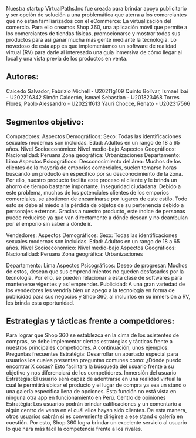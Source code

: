 Nuestra startup VirtualPaths.Inc fue creada para brindar apoyo publicitario y ser opción de solución a una problemática que aterra a los comerciantes 
que no están familiarizados con el eCommerce: La virtualización del comercio. Para ello creamos Shop 360, una aplicación móvil que permite a los comerciantes 
de tiendas físicas, promocionarse y mostrar todos sus productos para así ganar mucha más gente mediante la tecnología. Lo novedoso de esta 
app es que implementamos un software de realidad virtual (RV) para darle al interesado una guía inmersiva de cómo llegar al local y una vista 
previa de los productos en venta.

Autores:
--------
Caicedo Salvador, Fabrizio Michell - U20211g109
Quinto Bolívar, Ismael Ibai - U20221A342
Simón Calderón, Ismael Sebastian - U201823468
Torres Flores, Paolo Alessandro - U20221f613
Yauri Chocce, Renato - U202317566

Segmentos objetivo:
------------------

Compradores:
Aspectos Demográficos:
Sexo: Todas las identificaciones sexuales modernas son incluidas.
Edad: Adultos en un rango de 18 a 65 años.
Nivel Socioeconómico: Nivel medio-bajo
Aspectos Geográficos:
Nacionalidad: Peruana
Zona geográfica: Urbanizaciones
Departamento: Lima
Aspectos Psicográficos:
Desconocimiento del área: Muchos de los clientes de la mayoría de emporios comerciales, suelen tomarse horas buscando un producto en específico por su 
desconocimiento de la zona. Por ello, nuestro producto facilita este proceso al cliente y le brinda un ahorro de tiempo bastante importante.
Inseguridad ciudadana: Debido a este problema, muchos de los potenciales clientes de los emporios comerciales, se abstienen de encaminarse por lugares de 
este estilo. Todo esto se debe al miedo a la pérdida de objetos de su pertenencia debido a personajes externos. Gracias a nuestro producto, este índice de personas 
puede reducirse ya que van directamente a dónde desean y no deambulan por el emporio sin saber a dónde ir.

Vendedores:
Aspectos Demográficos:
Sexo: Todas las identificaciones sexuales modernas son incluidas.
Edad: Adultos en un rango de 18 a 65 años.
Nivel Socioeconómico: Nivel medio-bajo
Aspectos Geográficos:
Nacionalidad: Peruana
Zona geográfica: Urbanizaciones


Departamento: Lima
Aspectos Psicográficos:
Deseo de progresar: Muchos de estos, desean que sus emprendimientos no queden desfasados por la tecnología. Por ello, se pueden relacionar a esta clase de softwares 
para mantenerse vigentes y así emprender.
Publicidad: A una gran variedad de los vendedores les vendría bien un apego a la tecnología en forma de publicidad para sus negocios y Shop 360, al incluirlos en su 
inmersión a RV, les brinda esta oportunidad.

Estrategias y tácticas frente a competidores:
--------------------------------------------
Para lograr que Shop 360 se establezca en la cima de los asistentes de compras, se debe implementar ciertas estrategias 
y tácticas frente a nuestros principales competidores. A continuación, unos ejemplos:
Preguntas frecuentes
Estratégia: Desarrollar un apartado especial para usuarios los cuales presentan preguntas comunes como: ¿Dónde puedo encontrar X cosas? 
Esto facilitará la búsqueda del usuario frente a su objetivo y nos diferenciará de los competidores.
Inmersión del usuario
Estratégia: El usuario será capaz de adentrarse en una realidad virtual la cual le permitirá ubicar el producto y el lugar de compra ya sea un stand o 
una galería específica llena de opciones. Esta función no está vista en ninguna otra app en funcionamiento en Perú.
Centro de opiniones
Estratégia: Los usuarios podrán brindar calificaciones y un comentario a algún centro de venta en el cuál ellos hayan sido clientes. 
De esta manera, otros usuarios sabrán si es conveniente dirigirse a ese stand o galería en cuestión. Por esto, Shop 360 logra brindar un excelente servicio 
al usuario lo que hará más fácil la competencia frente a los rivales.
